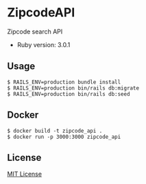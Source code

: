 # ZipcodeAPI

Zipcode search API

* Ruby version: 3.0.1

## Usage

```
$ RAILS_ENV=production bundle install
$ RAILS_ENV=production bin/rails db:migrate
$ RAILS_ENV=production bin/rails db:seed
```

## Docker

```
$ docker build -t zipcode_api .
$ docker run -p 3000:3000 zipcode_api
```

## License

[MIT License](https://opensource.org/licenses/MIT)
